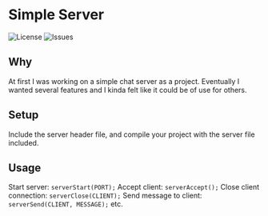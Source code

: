 # Simple Server
![License](https://img.shields.io/github/license/LonerLena/SimpleServer?style=for-the-badge) ![Issues](https://img.shields.io/github/issues-raw/lonerlena/simpleserver?style=for-the-badge)

## Why
At first I was working on a simple chat server as a project. Eventually I wanted several features and I kinda felt like it could be of use for others.

## Setup
Include the server header file, and compile your project with the server file included.

## Usage
Start server: `serverStart(PORT);`
Accept client: `serverAccept();`
Close client connection: `serverClose(CLIENT);`
Send message to client: `serverSend(CLIENT, MESSAGE);`
etc.